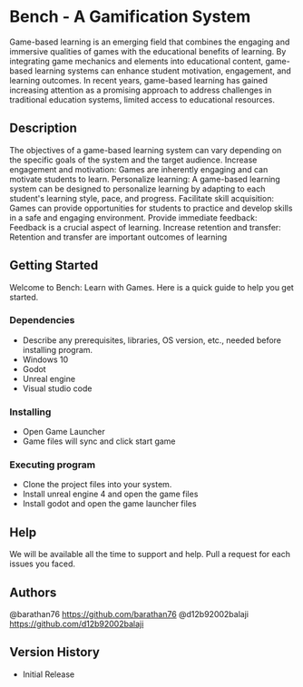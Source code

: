 # Bench - A Gamification System

Game-based learning is an emerging field that combines the engaging and immersive qualities of games with the educational benefits of learning.
By integrating game mechanics and elements into educational content, game-based learning systems can enhance student motivation, engagement, and learning outcomes.
In recent years, game-based learning has gained increasing attention as a promising approach to address challenges in traditional education systems, limited access to educational resources.

## Description

The objectives of a game-based learning system can vary depending on the specific goals of the system and the target audience. 
Increase engagement and motivation: Games are inherently engaging and can motivate students to learn. 
Personalize learning: A game-based learning system can be designed to personalize learning by adapting to each student's learning style, pace, and progress.
Facilitate skill acquisition: Games can provide opportunities for students to practice and develop skills in a safe and engaging environment. 
Provide immediate feedback: Feedback is a crucial aspect of learning. 
Increase retention and transfer: Retention and transfer are important outcomes of learning

## Getting Started
Welcome to Bench: Learn with Games. Here is a quick guide to help you get started.
### Dependencies

* Describe any prerequisites, libraries, OS version, etc., needed before installing program.
* Windows 10
* Godot
* Unreal engine 
* Visual studio code


### Installing

* Open Game Launcher
* Game files will sync and click start game

### Executing program

* Clone the project files into your system.
* Install unreal engine 4 and open the game files
* Install godot and open the game launcher files


## Help

We will be available all the time to support and help. Pull a request for each issues you faced.


## Authors

@barathan76 https://github.com/barathan76
@d12b92002balaji https://github.com/d12b92002balaji


## Version History
   * Initial Release

